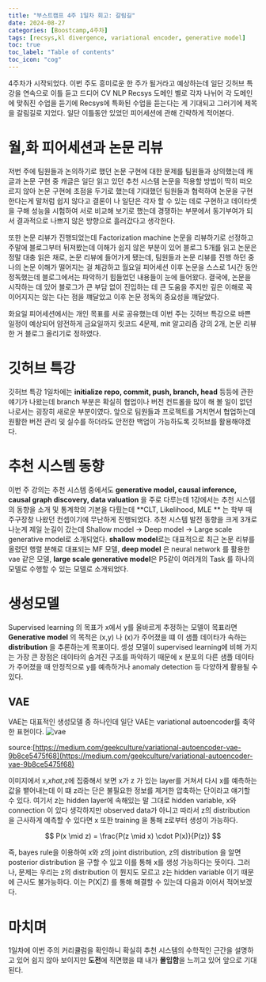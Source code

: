 ```yaml
---
title: "부스트캠프 4주 1일차 회고: 갈림길"
date: 2024-08-27
categories: [Boostcamp,4주차]
tags: [recsys,kl divergence, variational encoder, generative model]
toc: true
toc_label: "Table of contents"
toc_icon: "cog"
---
```


4주차가 시작되었다. 이번 주도 흥미로운 한 주가 될거라고 예상하는데 일단 깃허브 특강을 연속으로 이틀 듣고 드디어 CV NLP Recsys 도메인 별로 각자 나뉘어 각 도메인에 맞춰진 수업을 듣기에 Recsys에 특화된 수업을 듣는다는 게 기대되고 그러기에 제목을
갈림길로 지었다. 일단 이틀동안 있었던 피어세션에 관해 간략하게 적어본다.

# 월,화 피어세션과 논문 리뷰

저번 주에 팀원들과 논의하기로 했던 논문 구현에 대한 문제를 팀원들과 상의했는데 캐글과 논문 구현 중 캐글은 일단 읽고 있던 추천 시스템 논문을 적용할 방법이 딱히 떠오르지 않아 논문 구현에 초점을 두기로 했는데
기대했던 팀원들과 협력하여 논문을 구현한다는게 말처럼 쉽지 않다고 결론이 나 일단은 각자 할 수 있는 데로 구현하고 데이타셋을 구해 성능을 시험하여 서로 비교해 보기로 했는데 경쟁하는 부분에서 동기부여가 되서
결과적으로 나쁘지 않은 방향으로 흘러갔다고 생각한다. 

또한 논문 리뷰가 진행되었는데 Factorization machine 논문을 리뷰하기로 선정하고 주말에 블로그부터 뒤져봤는데 이해가 쉽지 않은 부분이 있어 블로그 5개를 읽고 논문은 정말 대충 읽은 채로, 논문 리뷰에 
들어가게 됐는데, 팀원들과 논문 리뷰를 진행 하던 중 나의 논문 이해가 떨어지는 걸 체감하고 월요일 피어세션 이후 논문을 스스로 1시간 동안 정독했는데 블로그에서는 파악하기 힘들었던 내용들이 눈에 들어왔다.
결국에, 논문을 시작하는 데 있어 블로그가 큰 부담 없이 진입하는 데 큰 도움을 주지만 깊은 이해로 꼭 이어지지는 않는 다는 점을 꺠달았고 이후 논문 정독의 중요성을 꺠달았다.

화요일 피어세션에서는 개인 목표를 서로 공유했는데 이번 주는 깃허브 특강으로 바쁜 일정이 예상되어 얌전하게 금요일까지 릿코드 4문제, mit 알고리즘 강의 2개, 논문 리뷰한 거 블로그 올리기로 정하였다.

# 깃허브 특강

깃허브 특강 1일차에는 **initialize repo, commit, push, branch, head** 등등에 관한 얘기가 나왔는데 branch 부분은 확실히 협업이나 버전 컨트롤을 많이 해 볼 일이 없던 나로서는 굉장히 새로운 부분이였다.
앞으로 팀원들과 프로젝트를 거치면서 협업하는데 원활한 버전 관리 및 실수를 하더라도 안전한 백업이 가능하도록 깃허브를 활용해야겠다.

# 추천 시스템 동향

이번 주 강의는 추천 시스템 중에서도 **generative model, causal inference, causal graph discovery, data valuation** 을 주로 다루는데 1강에서는 추천 시스템의 동향을 소개 및 통계학의 기본을 다뤘는데
**CLT, Likelihood, MLE ** 는 학부 때 주구장창 나왔던 컨셉이기에 무난하게 진행되었다. 추천 시스템 발전 동향을 크게 3개로 나눈게 제일 눈길이 갔는데 Shallow model -> Deep model -> Large scale generative model로
소개되었다. **shallow model**로는 대표적으로 최근 논문 리뷰를 올렸던 행렬 분해로 대표되는 MF 모델, **deep model** 은 neural network 를 활용한 vae 같은 모델, **large scale generative model**은 P5같이 여러개의 
Task 를 하나의 모델로 수행할 수 있는 모델로 소개되었다.

# 생성모델

Supervised learning 의 목표가 x에서 y를 올바르게 추정하는 모델이 목표라면 **Generative model** 의 목적은 (x,y) 나 (x)가 주어졌을 떄 이 샘플 데이타가 속하는 **distribution** 을 추론하는게 목표이다. 셍성 모델이 supervised learning에 비해
가지는 가장 큰 장점은 데이타의 숨겨진 구조를 파악하기 때문에 x 분포의 다른 샘플 데이타가 주어졌을 때 안정적으로 y를 예측하거나 anomaly detection 등 다양하게 활용될 수 있다.

## VAE

VAE는 대표적인 생성모델 중 하나인데 일단 VAE는 variational autoencoder를 축약한 표현이다. ![vae](https://miro.medium.com/v2/resize:fit:1400/format:webp/1*r1R0cxCnErWgE0P4Q-hI0Q.jpeg)

source:[https://medium.com/geekculture/variational-autoencoder-vae-9b8ce5475f68](https://medium.com/geekculture/variational-autoencoder-vae-9b8ce5475f68)

이미지에서 x,$xhat$,z에 집중해서 보면 x가 z 가 있는 layer를 거쳐서 다시 x를 예측하는 값을 뱉어내는데 이 떄 z라는 단은 불필요한 정보를 제거한 압축하는 단이라고 얘기할 수 있다. 여기서 z는 hidden layer에 속해있는 말 그대로 hidden variable,
x와 connection 이 있다 생각하지만 observed data가 아니고 따라서 z의 distribution 을 근사하게 예측할 수 있다면 x 또한 training 을 통해 z로부터 생성이 가능하다.

```math

P(x \mid z) = \frac{P(z \mid x) \cdot P(x)}{P(z)}

```

즉, bayes rule을 이용하여 x와 z의 joint distribution, z의 distribution 을 알면 posterior distribution 을 구할 수 있고 이를 통해 x를 생성 가능하다는 뜻이다. 그러나, 문제는 우리는 z의 distribution 이 뭔지도 모르고 z는 hidden variable 이기 때문에
근사도 불가능하다. 이는 P(X|Z) 를 통해 해결할 수 있는데 다음과 이어서 적어보겠다.

# 마치며

1일차에 이번 주의 커리큘럼을 확인하니 확실히 추천 시스템의 수학적인 근간을 설명하고 있어 쉽지 않아 보이지만 **도전**에 직면했을 떄 내가 **몰입함**을 느끼고 있어 앞으로 기대된다.



